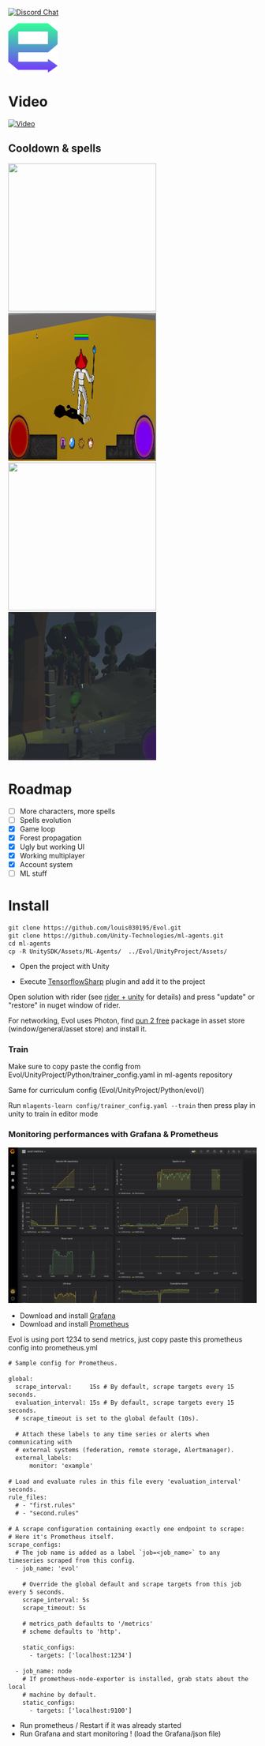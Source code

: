[![Discord Chat](https://img.shields.io/badge/discord-here-blue.svg)](https://discord.gg/9F4ZBNu) 

<img src="docs/images/evol-logo.png" width="100" height="100">


# Video
[![Video](https://img.youtube.com/vi/PCzRj9FlzMM/0.jpg)](https://www.youtube.com/watch?v=PCzRj9FlzMM)

## Cooldown & spells

<img src="docs/images/kill.gif" width="300" height="300"><img src="docs/images/cooldown.gif" width="300" height="300"><img src="docs/images/portal.gif" width="300" height="300"><img src="docs/images/snow.gif" width="300" height="300">



# Roadmap

- [ ] More characters, more spells
- [ ] Spells evolution
- [x] Game loop
- [x] Forest propagation
- [x] Ugly but working UI
- [x] Working multiplayer
- [x] Account system
- [ ] ML stuff

# Install

```
git clone https://github.com/louis030195/Evol.git
git clone https://github.com/Unity-Technologies/ml-agents.git
cd ml-agents
cp -R UnitySDK/Assets/ML-Agents/  ../Evol/UnityProject/Assets/
```

- Open the project with Unity

- Execute [TensorflowSharp](https://s3.amazonaws.com/unity-ml-agents/0.5/TFSharpPlugin.unitypackage)
plugin  and add it to the project

Open solution with rider (see [rider + unity](https://blog.jetbrains.com/dotnet/2017/08/30/getting-started-rider-unity/) for details) and press "update" or "restore" in nuget window of rider.

For networking, Evol uses Photon, find [pun 2 free](https://assetstore.unity.com/packages/tools/network/pun-2-free-119922?fbclid=IwAR180XMl887jvpNLv1xnrvVjiX6Esf-nZqTnQOJ2hQo3_fTO2V_1YFa1lH8) package in asset store (window/general/asset store) and install it.

### Train

Make sure to copy paste the config from Evol/UnityProject/Python/trainer_config.yaml
in ml-agents repository

Same for curriculum config (Evol/UnityProject/Python/evol/)

Run `mlagents-learn config/trainer_config.yaml --train` then press play in unity to train in editor mode


### Monitoring performances with Grafana & Prometheus

![Grafana](docs/images/grafana_agents.png)

- Download and install [Grafana](https://grafana.com/grafana/download)
- Download and install [Prometheus](https://prometheus.io/download/)

Evol is using port 1234 to send metrics, just copy paste this prometheus config
into prometheus.yml

```
# Sample config for Prometheus.

global:
  scrape_interval:     15s # By default, scrape targets every 15 seconds.
  evaluation_interval: 15s # By default, scrape targets every 15 seconds.
  # scrape_timeout is set to the global default (10s).

  # Attach these labels to any time series or alerts when communicating with
  # external systems (federation, remote storage, Alertmanager).
  external_labels:
      monitor: 'example'

# Load and evaluate rules in this file every 'evaluation_interval' seconds.
rule_files:
  # - "first.rules"
  # - "second.rules"

# A scrape configuration containing exactly one endpoint to scrape:
# Here it's Prometheus itself.
scrape_configs:
  # The job name is added as a label `job=<job_name>` to any timeseries scraped from this config.
  - job_name: 'evol'

    # Override the global default and scrape targets from this job every 5 seconds.
    scrape_interval: 5s
    scrape_timeout: 5s

    # metrics_path defaults to '/metrics'
    # scheme defaults to 'http'.

    static_configs:
      - targets: ['localhost:1234']

  - job_name: node
    # If prometheus-node-exporter is installed, grab stats about the local
    # machine by default.
    static_configs:
      - targets: ['localhost:9100']

```

- Run prometheus / Restart if it was already started
- Run Grafana and start monitoring ! (load the Grafana/json file)
